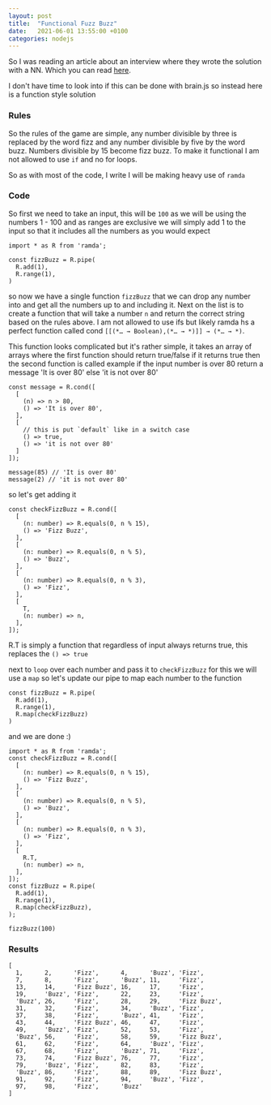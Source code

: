 ```yaml
---
layout: post
title:  "Functional Fuzz Buzz"
date:   2021-06-01 13:55:00 +0100
categories: nodejs
---
```


So I was reading an article about an interview where they wrote the solution with a NN. Which you can read [here](https://joelgrus.com/2016/05/23/fizz-buzz-in-tensorflow/).

I don't have time to look into if this can be done with brain.js so instead here is a function style solution


### Rules

So the rules of the game are simple, any number divisible by three is replaced by the word fizz and any number divisible by five by the word buzz. Numbers divisible by 15 become fizz buzz. To make it functional I am not allowed to use `if` and no for loops.


So as with most of the code, I write I will be making heavy use of `ramda`


### Code

So first we need to take an input, this will be `100` as we will be using the numbers 1 - 100 and as ranges are exclusive we will simply add 1 to the input so that it includes all the numbers as you would expect


```
import * as R from 'ramda';

const fizzBuzz = R.pipe(
  R.add(1),
  R.range(1),
)
```

so now we have a single function `fizzBuzz` that we can drop any number into and get all the numbers up to and including it. Next on the list is to create a function that will take a number `n` and return the correct string based on the rules above. I am not allowed to use ifs but likely ramda hs a perfect function called cond `[[(*… → Boolean),(*… → *)]] → (*… → *)`.

This function looks complicated but it's rather simple, it takes an array of arrays where the first function should return true/false if it returns true then the second function is called example if the input number is over 80 return a message 'It is over 80' else 'it is not over 80'

```
const message = R.cond([
  [
    (n) => n > 80,
    () => 'It is over 80',
  ],
  [
    // this is put `default` like in a switch case
    () => true,
    () => 'it is not over 80'
  ]
]);

message(85) // 'It is over 80'
message(2) // 'it is not over 80'
```


so let's get adding it

```
const checkFizzBuzz = R.cond([
  [
    (n: number) => R.equals(0, n % 15),
    () => 'Fizz Buzz',
  ],
  [
    (n: number) => R.equals(0, n % 5),
    () => 'Buzz',
  ],
  [
    (n: number) => R.equals(0, n % 3),
    () => 'Fizz',
  ],
  [
    T,
    (n: number) => n,
  ],
]);
```
R.T is simply a function that regardless of input always returns true, this replaces the `() => true` 

next to `loop` over each number and pass it to `checkFizzBuzz` for this we will use a `map` so let's update our pipe to map each number to the function

```
const fizzBuzz = R.pipe(
  R.add(1),
  R.range(1),
  R.map(checkFizzBuzz)
)
```

and we are done :)

```
import * as R from 'ramda';
const checkFizzBuzz = R.cond([
  [
    (n: number) => R.equals(0, n % 15),
    () => 'Fizz Buzz',
  ],
  [
    (n: number) => R.equals(0, n % 5),
    () => 'Buzz',
  ],
  [
    (n: number) => R.equals(0, n % 3),
    () => 'Fizz',
  ],
  [
    R.T,
    (n: number) => n,
  ],
]);
const fizzBuzz = R.pipe(
  R.add(1),
  R.range(1),
  R.map(checkFizzBuzz),
);

fizzBuzz(100)
```


### Results

```
[
  1,      2,      'Fizz',      4,      'Buzz', 'Fizz',
  7,      8,      'Fizz',      'Buzz', 11,     'Fizz',
  13,     14,     'Fizz Buzz', 16,     17,     'Fizz',
  19,     'Buzz', 'Fizz',      22,     23,     'Fizz',
  'Buzz', 26,     'Fizz',      28,     29,     'Fizz Buzz',
  31,     32,     'Fizz',      34,     'Buzz', 'Fizz',
  37,     38,     'Fizz',      'Buzz', 41,     'Fizz',
  43,     44,     'Fizz Buzz', 46,     47,     'Fizz',
  49,     'Buzz', 'Fizz',      52,     53,     'Fizz',
  'Buzz', 56,     'Fizz',      58,     59,     'Fizz Buzz',
  61,     62,     'Fizz',      64,     'Buzz', 'Fizz',
  67,     68,     'Fizz',      'Buzz', 71,     'Fizz',
  73,     74,     'Fizz Buzz', 76,     77,     'Fizz',
  79,     'Buzz', 'Fizz',      82,     83,     'Fizz',
  'Buzz', 86,     'Fizz',      88,     89,     'Fizz Buzz',
  91,     92,     'Fizz',      94,     'Buzz', 'Fizz',
  97,     98,     'Fizz',      'Buzz'
]
```


